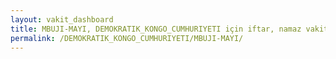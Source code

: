 ```yaml
---
layout: vakit_dashboard
title: MBUJI-MAYI, DEMOKRATIK_KONGO_CUMHURIYETI için iftar, namaz vakitleri ve hava durumu - ilçe/eyalet seç
permalink: /DEMOKRATIK_KONGO_CUMHURIYETI/MBUJI-MAYI/
---
```


<script type="text/javascript">
  var GLOBAL_COUNTRY = 'DEMOKRATIK_KONGO_CUMHURIYETI';
  var GLOBAL_CITY = 'MBUJI-MAYI';
  var GLOBAL_STATE = '';
  var lat = 72;
  var lon = 21;
</script>
